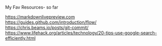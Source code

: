 My Fav Resources- so far

https://markdownlivepreview.com
https://guides.github.com/introduction/flow/
https://chris.beams.io/posts/git-commit/
https://www.lifehack.org/articles/technology/20-tips-use-google-search-efficiently.html
